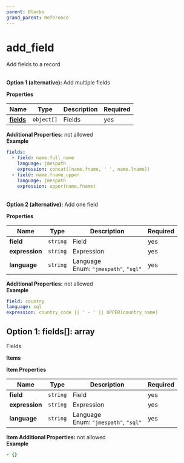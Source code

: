 ```yaml
---
parent: Blocks
grand_parent: Reference
---
```


# add\_field

Add fields to a record


   
**Option 1 (alternative):** 
Add multiple fields


**Properties**

|Name|Type|Description|Required|
|----|----|-----------|--------|
|[**fields**](#option1fields)|`object[]`|Fields<br/>|yes|

**Additional Properties:** not allowed  
**Example**

```yaml
fields:
  - field: name.full_name
    language: jmespath
    expression: concat([name.fname, ' ', name.lname])
  - field: name.fname_upper
    language: jmespath
    expression: upper(name.fname)

```


   
**Option 2 (alternative):** 
Add one field


**Properties**

|Name|Type|Description|Required|
|----|----|-----------|--------|
|**field**|`string`|Field<br/>|yes|
|**expression**|`string`|Expression<br/>|yes|
|**language**|`string`|Language<br/>Enum: `"jmespath"`, `"sql"`<br/>|yes|

**Additional Properties:** not allowed  
**Example**

```yaml
field: country
language: sql
expression: country_code || ' - ' || UPPER(country_name)

```


<a name="option1fields"></a>
## Option 1: fields\[\]: array

Fields


**Items**

**Item Properties**

|Name|Type|Description|Required|
|----|----|-----------|--------|
|**field**|`string`|Field<br/>|yes|
|**expression**|`string`|Expression<br/>|yes|
|**language**|`string`|Language<br/>Enum: `"jmespath"`, `"sql"`<br/>|yes|

**Item Additional Properties:** not allowed  
**Example**

```yaml
- {}

```


